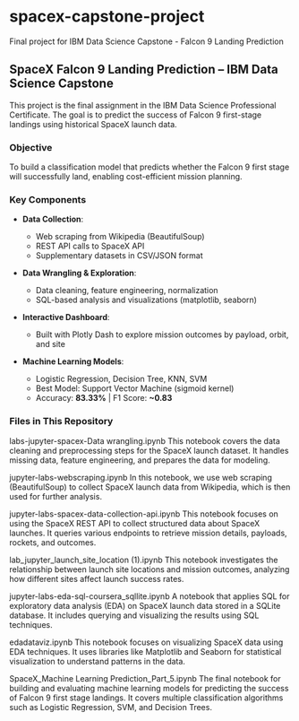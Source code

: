 # spacex-capstone-project
Final project for IBM Data Science Capstone - Falcon 9 Landing Prediction

##  SpaceX Falcon 9 Landing Prediction – IBM Data Science Capstone

This project is the final assignment in the IBM Data Science Professional Certificate. The goal is to predict the success of Falcon 9 first-stage landings using historical SpaceX launch data.

###  Objective

To build a classification model that predicts whether the Falcon 9 first stage will successfully land, enabling cost-efficient mission planning.

###  Key Components

* **Data Collection**:

  * Web scraping from Wikipedia (BeautifulSoup)
  * REST API calls to SpaceX API
  * Supplementary datasets in CSV/JSON format

* **Data Wrangling & Exploration**:

  * Data cleaning, feature engineering, normalization
  * SQL-based analysis and visualizations (matplotlib, seaborn)

* **Interactive Dashboard**:

  * Built with Plotly Dash to explore mission outcomes by payload, orbit, and site

* **Machine Learning Models**:

  * Logistic Regression, Decision Tree, KNN, SVM
  * Best Model: Support Vector Machine (sigmoid kernel)
  * Accuracy: **83.33%** | F1 Score: **\~0.83**

###  Files in This Repository

labs-jupyter-spacex-Data wrangling.ipynb
This notebook covers the data cleaning and preprocessing steps for the SpaceX launch dataset. It handles missing data, feature engineering, and prepares the data for modeling.

jupyter-labs-webscraping.ipynb
In this notebook, we use web scraping (BeautifulSoup) to collect SpaceX launch data from Wikipedia, which is then used for further analysis.

jupyter-labs-spacex-data-collection-api.ipynb
This notebook focuses on using the SpaceX REST API to collect structured data about SpaceX launches. It queries various endpoints to retrieve mission details, payloads, rockets, and outcomes.

lab_jupyter_launch_site_location (1).ipynb
This notebook investigates the relationship between launch site locations and mission outcomes, analyzing how different sites affect launch success rates.

jupyter-labs-eda-sql-coursera_sqllite.ipynb
A notebook that applies SQL for exploratory data analysis (EDA) on SpaceX launch data stored in a SQLite database. It includes querying and visualizing the results using SQL techniques.

edadataviz.ipynb
This notebook focuses on visualizing SpaceX data using EDA techniques. It uses libraries like Matplotlib and Seaborn for statistical visualization to understand patterns in the data.

SpaceX_Machine Learning Prediction_Part_5.ipynb
The final notebook for building and evaluating machine learning models for predicting the success of Falcon 9 first stage landings. It covers multiple classification algorithms such as Logistic Regression, SVM, and Decision Trees.


